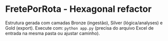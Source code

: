 # FretePorRota - Hexagonal refactor
Estrutura gerada com camadas Bronze (ingestão), Silver (lógica/analyses) e Gold (export).
Execute com: `python app.py` (precisa do arquivo Excel de entrada na mesma pasta ou ajustar caminho).
